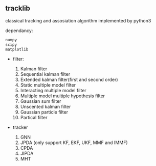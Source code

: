 ## tracklib

classical tracking and assosiation algorithm implemented by python3

dependancy:

```python
numpy
scipy
matplotlib
```

- filter:
    1. Kalman filter
    2. Sequential kalman filter
    3. Extended kalman filter(first and second order)
    4. Static multiple model filter
    5. Interacting multiple model filter
    6. Multiple model multiple hypothesis filter
    5. Gaussian sum filter
    6. Unscented kalman filter
    7. Gaussian particle filter
    8. Partical filter

- tracker
    1. GNN
    2. JPDA (only support KF, EKF, UKF, MMF and IMMF)
    3. CPDA
    4. JIPDA
    5. MHT
